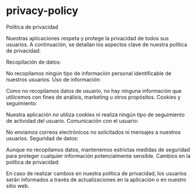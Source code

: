 # privacy-policy

Política de privacidad

Nuestras aplicaciones respeta y protege la privacidad de todos sus usuarios. A continuación, se detallan los aspectos clave de nuestra política de privacidad:

Recopilación de datos:

No recopilamos ningún tipo de información personal identificable de nuestros usuarios.
Uso de información:

Como no recopilamos datos de usuario, no hay ninguna información que utilicemos con fines de análisis, marketing u otros propósitos.
Cookies y seguimiento:

Nuestra aplicación no utiliza cookies ni realiza ningún tipo de seguimiento de actividad del usuario.
Comunicación con el usuario:

No enviamos correos electrónicos no solicitados ni mensajes a nuestros usuarios.
Seguridad de datos:

Aunque no recopilamos datos, mantenemos estrictas medidas de seguridad para proteger cualquier información potencialmente sensible.
Cambios en la política de privacidad:

En caso de realizar cambios en nuestra política de privacidad, los usuarios serán informados a través de actualizaciones en la aplicación o en nuestro sitio web.
